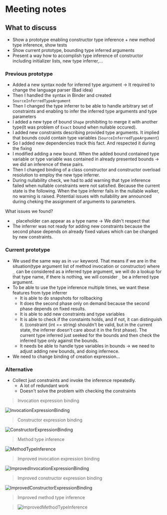 # Meeting notes

## What to discuss

- Show a prototype enabling constructor type inference + new method type inference, show tests
- Show current prototype, bounding type inferred arguments
- Present a way how to accomplish type inference of constructor including initializer lists, new type inferrer,...

### Previous prototype

- Added a new syntax node for inferred type argument -> It required to change the language parser (Bad idea)
- Then I handled the syntax in Binder and created `SourceInferredTypeArgument`
- Then I changed the type inferrer to be able to handle arbitrary set of constraints and enabling to infer the inferred type arguments and type parameters
- I added a new type of bound `Shape` prohibiting to merge it with another type(It was problem of `Exact` bound when nullable occured).
- I added new constraints describing provided type arguments. It implied that bounds could contain type variables (`SourceInferredTypeArgument`)
- So I added new dependencies track this fact. And respected it during the fixing
- I modified adding a new bound. When the added bound contained type variable or type variable was contained in already presented bounds -> we did an inference of these pairs.
- Then I changed binding of a class constructor and constructor overload resolution to employ the new type inferrer.
- During nullability check, we had to add warning that type inference failed when nullable constraints were not satisfied. Because the current state is the following. When the type inferrer fails in the nullable walker, no warning is raised. Potential issues with nullability are announced during cheking the assignment of arguments to parameters.

What issues we found?

- `_` placeholder can appear as a type name -> We didn't respect that
- The inferrer was not ready for adding new constraints because the second phase depends on already fixed values which can be changed by new constraints.

### Current prototype

- We used the same way as in `var` keyword. That means if we are in the situation(type argument list of method invocation or constructor) where `_` can be considered as a inferred type argument, we will do a lookup for that type name, if there is nothing, we will consider `_` be a inferred type argument. 
- To be able to use the type inference multiple times, we want these features from type inferrer
  - It is able to do snapshots for rollbacking
  - It does the second phase only on demand because the second phase depends on fixed results.
  - It is able to add new constraints and type variables
  - It is able to check if the constaints holds, and if not, it can distinguish it. (constraint (int == string) shouldn't be valid, but in the current state, the inferrer doesn't care about it in the first phase). The current type inferred just seeked for the bounds and then check the inferred type only against the bounds.
  - It needs be able to handle type variables in bounds -> we need to adjust adding new bounds, and doing infernece.
- We need to change binding of creation expression...

### Alternative

- Collect just constraints and invoke the inference repeatedly.
  - A lot of redundant work
  - Doesn't solve the problem with checking the constraints

> Invocation expression binding

![InvocationExpressionBinding](../Artifacts/InvocationExpressionBinding.drawio.png)

> Constructor expression binding

![ConstructorExpressionBinding](../Artifacts/ObjectCreationExpressionBinding.drawio.png)

> Method type inference

![MethodTypeInference](../Artifacts/MethodTypeInferrer.drawio.png)

> Improved invocation expression binding

![ImprovedInvocationExpressionBinding](../Artifacts/InvocationExpressionBinding_Improved.drawio.png)

> Improved constructor expression binding

![ImprovedConstructorExpressionBinding](../Artifacts/ObjectCreationExpressionBinding_Improved.drawio.png)

> Improved method type inference 

> ![ImprovedMethodTypeInference](../Artifacts/MethodTypeInferrer_Improved.drawio.png)